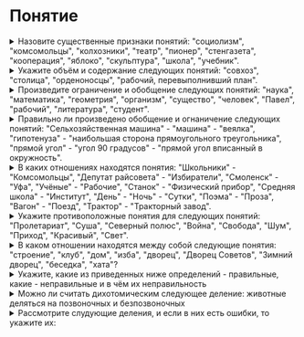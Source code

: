 # Понятие

<details>
  <summary>Назовите существенные признаки понятий: "социолизм", "комсомольцы", "колхозники", "театр", "пионер", "стенгазета", "кооперация", "яблоко", "скульптура", "школа", "учебник".</summary>

| Понятие | Описание | Существенный признак |
| ------- | -------- | -------------------- |
| Социализм | политическая, социальная и экономическая философия, направленная на реализацию социального равенства и социальной справедливости, достижение которых предполагается в том числе через общественную собственность на средства производства | философия |
| Комсомольцы | всесоюзный лененский союз молодёжи созданный 29 октября 1919 г. | союз молодёжи |
| Театр | зрелищный вид искусства, представляющий собой синтез различных искусств: литературы, музыки, хореографии, вокала, изобразительного искусства и других - и обладающий собственной спецификой: отражение действительности, конфликтов, характеров, а также их трактовка и оценка, утверждение тех или иных идей здесь происходит посредством драматического действия, главным носителем которого является актёр | вид искусства |
| Пионер | участник пионерского движения - детских коммунистических организаций в СССР и в других социалистических странах, созданных по образцу скаутского движения | участник пионерского движения |
| Стенгазета | вид изобразительного искуства | вид искуства |
| Кооперация | форма организации труда, при которой определённое количество людей (предпринимателей, хозяйственников) или предприятий совместно участвуют либо в одном и том же их общем трудовом, производственном процессе, или же в различных, но связанных между собой процессах труда | форма организации труда |
| Яблоко | многосемянный нераскрывающийся плод, характерный для растений подсемейства Яблоневые семейства Розовые (такой тип плода, в частности, имеют яблоня, груша, кизильник, боярышник, мушмула, айва, рябина) | плод растений |
| Скульптура | вид изобразительного искусства, произведения которого имеют объёмную форму и выполняются из твёрдых материалов методом высекания, удаления лишнего из начальной массы каменного или иного блока (способ формовычитания) | вид искуства |
| Школа | учебное заведение для получения общего образования | учебное заведение |
| Учебник |  книга, содержащая систематическое изложение знаний в определённой области и используемая как в системе образования, на различных её уровнях, так и для самостоятельного обучения; вид учебной литературы | изложение знаний |

</details>

<details>
  <summary>Укажите объём и содержание следующих понятий: "совхоз", "столица", "орденоносцы", "рабочий, перевыполнивший план".</summary>

| Понятие | Описание | Объём | Содержание |
| ------- | -------- | ----- | ---------- |
| Совхоз | государственное сельскохозяйственное предприятие в СССР | Все сельскохозяйственные предприятия в СССР | Государственное сельскохозяйственное предприятие |
| Столица | главный горд независимого государства или государственного образования, в котором обычно размещаются органы государственной власти | Главный город | Главные города государств |
| Орденаносцы | люди награжденные орденами | Человек, орден | люди, награжденные орденами |
| Рабочий, перевыполневший норму | Рабочий произведший продукции сверх установленной нормы | Рабочий, устанновленная норма | Каждый рабочий перевыполневний план |

</details>

<details>
  <summary>Произведите ограничение и обобщение следующих понятий: "наука", "математика", "геометрия", "организм", "существо", "человек", "Павел", "рабочий", "литература", "студент".</summary>

| Понятие | Ограничение | Обобщение |
| ------- | ----------- | --------- |
| Наука | Биология | Познание |
| Математика | Алгера | Наука |
| Геометрия | Начертательная геометрия | Математика |
| Организм | Орган | Жизнь |
| Существо | Животное | Объект |
| Человек | Европиоид | Чуловекообразная обезьяна |
| Павел | Апостол Павел | Мужчина |
| Рабочий | Слесорь | Человек |
| Литература | Русская литература | Письменный источник |
| Студент | Первокурсник | Учащийся |

</details>

<details>
  <summary>Правильно ли произведено обобщение и огнаничение следующих понятий: "Сельхозяйственная машина" - "машина" - "веялка", "гипотенуза" - "наибольшая сторона прямоугольного треугольника", "прямой угол" - "угол 90 градусов" - "прямой угол вписанный в окружность".</summary>

| Исходная цепочка | Вердикт |
| ---------------- | ------- |
| Сельхозяйственная машина - машина - веялка | да |
| гипотенуза - наибольшая сторона прямоугольного треугольника | нет - понятия идентичны |
| прямой угол - угол 90 градусов - прямой угол вписанный в окружность | нет, первые два понятия имеют идентичный объём и содержание |

</details>

<details>
  <summary>В каких отношениях находятся понятия: "Школьники" - "Комсомольцы", "Депутат райсовета" - "Избиратели", "Смоленск" - "Уфа", "Учёные" - "Рабочие", "Станок" - "Физический прибор", "Средняя школа" - "Институт", "День" - "Ночь" - "Сутки", "Поэма" - "Проза", "Вагон" - "Поезд", "Трактор" - "Тракторный завод".</summary>

| Понятие | Отношение |
| ------- | --------- |
| Школьники - Комсомольцы | Совподение объёмов |
| Депутат райсовета - Избиратели | Подчинения |
| Смоленск - Уфа | Соподчинения |
| Учёные - Рабочие | Соподчинения |
| Станок - Физический прибор | Подчинения |
| Средняя школа - Институт | Соподчинения |
| День - Ночь - Сутки | Частичного совподения объемов |
| Поэма - Проза | Противоположности |
| Вагон - Поезд | Подчинения |
| Трактор - Тракторный завод | Соподчинения |

</details>

<details>
  <summary>Укажите противоположные понятия для следующих понятий: "Пролетариат", "Суша", "Северный полюс", "Война", "Свобода", "Шум", "Приход", "Красивый", "Свет".</summary>

| Понятие | Противоположное понятие |
| ------- | ----------------------- |
| Пролетариат | Капеталисты |
| Суша | Вода |
| Северный полюс| Южный полюс |
| Война | Мир |
| Свобода | Заключение |
| Шум | Тишина |
| Приход | Уход |
| Красивый | Ужасный |
| Свет | Тьма |

</details>

<details>
  <summary>В каком отношении находятся между собой следующие понятия: "строение", "клуб", "дом", "изба", "дворец", "Дворец Советов", "Зимний дворец", "беседка", "хата"?</summary>

Подчинение

</details>

<details>
  <summary>Укажите, какие из приведенных ниже определений - правильные, какие - неправильные и в чём их неправильность</summary>

| Определение | Вердикт | Объяснение |
| ----------- | ------- | ---------- |
| Слово - не воробей: вылетит - не поймаешь. | Не правильно | Определение должно быть ясным |
| Гипотенуза есть сторона прямоугольника, лежащая против прямого угла. | Правильное ||
| Воздух - это не кислород. | Не правильное | Определение не должно быть отрицательным |
| Прямой круглый цилиндр есть тело, образуемое путём вращения прямоугольника около одной из его сторон, остающейся при вращении неподвижной | Правильное ||
| Диаметр круга есть прямая линия, соединяющая две точки окружности. | Не правильное | Определение должнобыть соразмерным |
| Логика есть наука о мышлении. | Правильное ||

</details>

<details>
  <summary>Можно ли считать дихотомическим следующее деление: животные деляться на позвоночных и безпозвоночных</summary>

  Можно так как полностью делиться на две группы.

</details>

<details>
  <summary>Рассмотрите слудующие деления, и если в них есть ошибки, то укажите их:</summary>

Транспорт делится на сухопутный, водный, воздушный и городской. - городской транспорт может быть любым из вышеперечисленных.

Числа деляться на целые, дробные, смешанные, именованные и отвлеченные. - Деление производиться не по одному признаку.

Углы - прямые, тупые, острые, смежные, вертикальные. - Можно разделить на две группы без ошибок.

Климат - морской, континентальный, умеренный, тропический и холодный. - Деление не по одному признаку.

Животные - хищные и нехищные. - Животные могут быть хищными и нехищными одновременно.

Физические тела - твёрдые, жидкие и газообратные. - Нет ошибок.

Цвет - яркий, приятный, чёрные. - Ченый может быть и приятным и ярким.

Свет - искусственный, лунный, солнечный. - Деление не по одному признаку.

Люди - мужчины, женщины, дети. - Деление не по одному признаку.

Дом - крыша, стены, комнаты. - Деление не по одному признаку.

</details>
